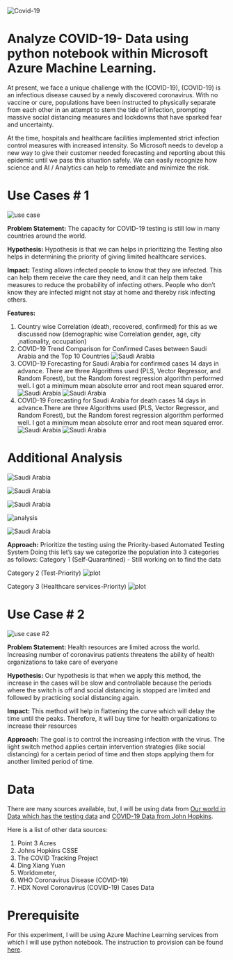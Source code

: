 ![Covid-19](Images/covid-19.png)


# Analyze COVID-19- Data using python notebook within Microsoft Azure Machine Learning.
At present, we face a unique challenge with the (COVID-19), (COVID-19) is an infectious disease caused by a newly discovered coronavirus. With no vaccine or cure, populations have been instructed to physically separate from each other in an attempt to stem the tide of infection, prompting massive social distancing measures and lockdowns that have sparked fear and uncertainty.

At the time, hospitals and healthcare facilities implemented strict infection control measures with increased intensity. So Microsoft needs to develop a new way to give their customer needed forecasting and reporting about this epidemic until we pass this situation safely. We can easily recognize how science and AI / Analytics can help to remediate and minimize the risk.

# Use Cases # 1

![use case](Images/testing.jpg)

**Problem Statement:**
The capacity for COVID-19 testing is still low in many countries around the world. 

**Hypothesis:**
Hypothesis is that we can helps in prioritizing the Testing also helps in determining the priority of giving limited healthcare services.

**Impact:**
Testing allows infected people to know that they are infected. This can help them receive the care they need, and it can help them take measures to reduce the probability of infecting others. People who don’t know they are infected might not stay at home and thereby risk infecting others.

**Features:**
1) Country wise Correlation (death, recovered, confirmed) for this as we discussed now (demographic wise Correlation gender, age, city ,nationality, occupation)
2) COVID-19 Trend Comparison for Confirmed Cases between Saudi Arabia and the Top 10 Countries
![Saudi Arabia](Images/Trend.png)
3) COVID-19 Forecasting for Saudi Arabia for confirmed cases 14 days in advance. There are three Algorithms used (PLS, Vector Regressor, and Random Forest), but the Random forest regression algorithm performed well. I got a minimum mean absolute error and root mean squared error.
![Saudi Arabia](Images/random.png)
![Saudi Arabia](Images/cases.png)
4) COVID-19 Forecasting for Saudi Arabia for death cases 14 days in advance.There are three Algorithms used (PLS, Vector Regressor, and Random Forest), but the Random forest regression algorithm performed well. I got a minimum mean absolute error and root mean squared error.
![Saudi Arabia](Images/deathrandom.png)
![Saudi Arabia](Images/death.png)

# Additional Analysis 

![Saudi Arabia](Images/Continent.png)

![Saudi Arabia](Images/KSA.png)

![Saudi Arabia](Images/Mortality.png)

![analysis](Images/ROW.png)

![Saudi Arabia](Images/deaths.png)

**Approach:**
Prioritize the testing using the Priority-based Automated Testing System
Doing this let’s say we categorize the population into 3 categories as follows:
Category 1 (Self-Quarantined) - Still working on to find the data

Category 2 (Test-Priority)
![plot](Images/1plot.png)

Category 3 (Healthcare services-Priority)
![plot](Images/2plot.png)

# Use Case # 2
![use case #2](Images/social.jpg)

**Problem Statement:**
Health resources are limited across the world. Increasing number of coronavirus patients threatens the ability of health organizations to take care of everyone

**Hypothesis:**
Our hypothesis is that when we apply this method, the increase in the cases will be slow and controllable because the periods where the switch is off and social distancing is stopped are limited and followed by practicing social distancing again.

**Impact:**
This method will help in flattening the curve which will delay the time until the peaks. Therefore, it will buy time for health organizations to increase their resources

**Approach:**
The goal is to control the increasing infection with the virus. The light switch method applies certain intervention strategies (like social distancing) for a certain period of time and then stops applying them for another limited period of time. 

# Data
There are many sources available, but, I will be using data from [Our world in Data which has the testing data](https://ourworldindata.org/coronavirus-testing) and [COVID-19 Data from John Hopkins](https://github.com/CSSEGISandData/COVID-19).

Here is a list of other data sources:
1) Point 3 Acres
2) Johns Hopkins CSSE
3) The COVID Tracking Project
4) Ding Xiang Yuan
5) Worldometer, 
6) WHO Coronavirus Disease (COVID-19)
7) HDX Novel Coronavirus (COVID-19) Cases Data

# Prerequisite
For this experiment, I will be using Azure Machine Learning services from which I will use python notebook. The instruction to provision can be found [here](https://azure.microsoft.com/en-us/resources/videos/provisioning-ml-workspaces-from-portal/).



